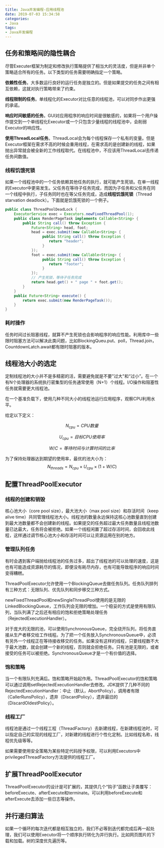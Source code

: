 ```yaml
---
title: Java并发编程-应用线程池
date: 2019-07-03 15:34:58
categories:
- Java
tags: 
- Java并发编程
---
```


<script type="text/x-mathjax-config">
  MathJax.Hub.Config({
    extensions: ["tex2jax.js"],
    jax: ["input/TeX", "output/HTML-CSS"],
    tex2jax: {
      <!--$表示行内元素，$$表示块状元素 -->
      inlineMath: [ ['$','$'], ["\\(","\\)"] ],
      displayMath: [ ['$$','$$'], ["\\[","\\]"] ],
      processEscapes: true
    },
    "HTML-CSS": { availableFonts: ["TeX"] }
  });
</script>
<script type="text/javascript" async src="https://cdn.mathjax.org/mathjax/latest/MathJax.js">
</script>

## 任务和策略间的隐性耦合

尽管Executer框架为制定和修改执行策略提供了相当大的灵活度，但是并非单个策略适合所有的任务。以下类型的任务需要明确指定一个策略。

**依赖性任务**。大多数运行良好的运行任务是独立的。但是如果提交的任务之间有相互依赖，这就对执行策略带来了约束。

**线程限制的任务**。单线程化的Executor对比任意的线程池，可以对同步作出更强的承诺。

**响应时间敏感的任务**。GUI对应用程序的响应时间是很敏感的，如果将一个用户操作提交到一个单线程化Executor或一个只包含少量线程的线程池中，会削弱Executor的响应性。

**使用ThreadLocal任务**。ThreadLocal会为每个线程保存一个私有的变量。但是Executor框架在需求不高的时候会重用线程，在需求高的是创建新的线程，如果抛出异常就会被全新的工作线程取代。在线程池中，不应该用ThreadLocal去传递任务间数值。

### 线程饥饿死锁

如果一个线程池中的一个任务依赖其他任务的执行，就可能产生死锁。在单一线程的Executor中更易发生。父任务在等待子任务完成，而因为子任务和父任务在同一个线程中执行，子任务同时也在等父任务完成，造成**线程饥饿死锁**（Thread starvation deadlock）。下面就是饥饿死锁的一个例子。

```java
public class ThreadPoolDeadLock {
    ExecutorService exec = Executors.newFixedThreadPool(1);
    public class RenderPageTask implements Callable<String> {
        public String call() throw Exception {
            Future<String> head, foot;
            head = exec.submit(new Callable<String> {
                 public String call() throw Exception { 
                 	return "header";
                 }
            });
            foot = exec.submit(new Callable<String> {
                 public String call() throw Exception { 
                 	return "footer";
                 }
            });
            // 产生死锁，等待子任务完成
            return head.get() + " page " + foot.get(); 
        }
    }
    public Future<String> execute() {
        return exec.submit(new RenderPageTask());
    }
}
```

### 耗时操作

任务时间过长阻塞线程，就算不产生死锁也会影响程序的响应性能。利用库中一些限时阻塞方法可以解决此类问题，比如BlockingQueu.put、poll，Thread.join，CountdownLatch.await都有限时阻塞的版本。

## 线程池大小的选定

定制线程池的大小并不是多精密的活，需要避免就是不要"过大"和“过小”。在一个有N个处理器的系统执行密集型的任务通常使用（N+1）个线程。I/O操作和阻塞性任务就需要更大线程池。

在一个基准负载下，使用几种不同大小的线程池运行应用程序，观察CPU利用水平。

给定以下定义：

$$
N_{cpu} = CPU数量
$$

$$
U_{cpu}=目标CPU使用率
$$

$$
W/C=等待时间与计算时间的比率
$$

为了保持处理器达到期望的使用率，最优的池大小为：
$$
N_{threads}=N_{cpu}\times U_{cpu} \times (1+W/C)
$$

## 配置ThreadPoolExecutor

### 线程的创建和销毁

核心池大小（core pool size），最大池大小（max pool size）和存活时间（keep alive time）共同管理线程池大小。线程池的数量永远保持这核心池数量直到创建到最大池数量都不会创建新的线程。如果提交的任务超过最大任务数量且线程池数量已达最大，任务将会被拒绝。如果一个线程闲置了超过存活时间，会回收此线程，这样通过调节核心池大小和存活时间可以让资源运用在别的地方。

### 管理队列任务

有时会遇到客户端抛给线程池的任务过多，超出了线程池的可以处理的速度，这是也有可能造成资源耗尽的情况，即便没有耗尽内存，也有可能导致程序的响应时间变得糟糕。

ThreadPoolExecutor允许使用一个BlockingQueue去做任务队列。任务队列排列有三种方式：无限队列、优先队列和同步移交三种方式。

newFixedThreadPool和newSingleThreadPool使用的是无限的LinkedBlockingQueue，工作队列会无限的增加。一个稳妥的方式是使用有限队列，当队列满了之后还有相应的饱和拒绝策略处理任务（RejectedExecutionHandler）。

对于庞大的无限的池，可以使用SynchronousQueue，完全绕开队列，将任务直接从生产者移交给工作线程。为了把一个任务放入SynchronousQueue中，必须有另外一个线程正在等待接收移交的任务。如果没有这样的线程，只要线程数不大于最大池数，就会创建一个新的线程，否则就会拒绝任务。只有池是无限的，或者接受的任务可以被拒绝。SynchronousQueue才是一个有价值的选择。

### 饱和策略

当一个有限队列充满后。饱和策略开始起作用。ThreadPoolExecutor的饱和策略可以通过调用setRejectedExecutionHandler去修改。JDK提供了几种不同的RejectedExecutionHandler：中止（默认，AbortPolicy），调用者有限（CallerRunsPolicy），遗弃（DiscardPolicy），遗弃最旧的（DiscardOldestPolicy）。

### 线程工厂

线程池是通过一个线程工程（ThreadFactory）去新建线程，在新建线程池时，可以指定自己的实现的线程工厂，对新建的线程进行个性化定制。比如线程名称，线程优先级等等。

如果需要使用安全策略为某些特定代码授予权限，可以利用Executors中privilegedThreadFactory方法提供的线程工厂。

## 扩展ThreadPoolExecutor

ThreadPoolExecutor的设计是可扩展的，其提供几个“钩子”函数让子类覆写：beforeExecute、afterExecute和terminate。可以利用beforeExecute和afterExecute去添加一些日志等操作。

## 并行递归算法

如果一个循环的每次迭代都是相互独立的，我们不必等到迭代都完成后再一起处理，我们可以使用Executor将一个顺序执行转化为并行执行。比如网页图片的下载和加载。树的深度优先遍历等。